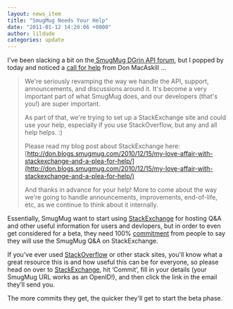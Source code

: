 ```yaml
---
layout: news_item
title: "SmugMug Needs Your Help"
date: "2011-01-12 14:20:06 +0000"
author: lildude
categories: update
---
```


I've been slacking a bit on the[ SmugMug DGrin API forum](http://www.dgrin.com/forumdisplay.php?f=25), but I popped by today and noticed a [call for help](http://www.dgrin.com/showthread.php?s=96c46b931a01480cf381d2abe982bb37&amp;t=185872) from Don MacAskill ...

> We're seriously revamping the way we handle the API, support, announcements, and discussions around it. It's become a very important part of what SmugMug does, and our developers (that's you!) are super important.
>
> As part of that, we're trying to set up a StackExchange site and could use your help, especially if you use StackOverflow, but any and all help helps. :)
>
> Please read my blog post about StackExchange here: [http://don.blogs.smugmug.com/2010/12/15/my-love-affair-with-stackexchange-and-a-plea-for-help/](http://don.blogs.smugmug.com/2010/12/15/my-love-affair-with-stackexchange-and-a-plea-for-help/)
>
> And thanks in advance for your help! More to come about the way we're going to handle announcements, improvements, end-of-life, etc, as we continue to think about it internally.

Essentially, SmugMug want to start using [StackExchange](http://stackexchange.com/) for hosting Q&A and other useful information for users and devlopers, but in order to even get considered for a beta, they need 100% [commitment](http://goo.gl/QJ3Bp) from people to say they will use the SmugMug Q&A on StackExchange.

If you've ever used [StackOverflow](http://stackoverflow.com/) or other stack sites, you'll know what a great resource this is and how useful this can be for everyone, so please head on over to [StackExchange](http://goo.gl/QJ3Bp), hit ‘Commit’, fill in your details (your SmugMug URL works as an OpenID!), and then click the link in the email they’ll send you.

The more commits they get, the quicker they'll get to start the beta phase.
